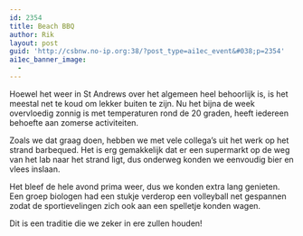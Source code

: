```yaml
---
id: 2354
title: Beach BBQ
author: Rik
layout: post
guid: 'http://csbnw.no-ip.org:38/?post_type=ai1ec_event&#038;p=2354'
ai1ec_banner_image:
  - 
---
```

Hoewel het weer in St Andrews over het algemeen heel behoorlijk is, is het meestal net te koud om lekker buiten te zijn. Nu het bijna de week overvloedig zonnig is met temperaturen rond de 20 graden, heeft iedereen behoefte aan zomerse activiteiten.

Zoals we dat graag doen, hebben we met vele collega&#8217;s uit het werk op het strand barbequed. Het is erg gemakkelijk dat er een supermarkt op de weg van het lab naar het strand ligt, dus onderweg konden we eenvoudig bier en vlees inslaan.

Het bleef de hele avond prima weer, dus we konden extra lang genieten. Een groep biologen had een stukje verderop een volleyball net gespannen zodat de sportievelingen zich ook aan een spelletje konden wagen.

Dit is een traditie die we zeker in ere zullen houden!